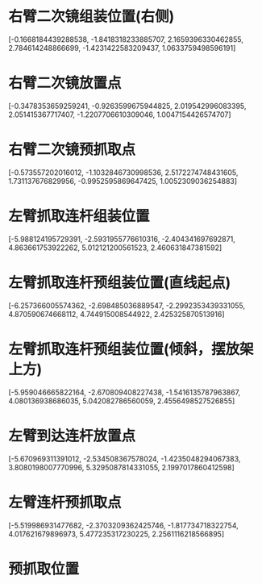 # 右臂二次镜组装位置(右侧)
[-0.1668184439288538, -1.8418318233885707, 2.1659396330462855, 2.784614248866699, -1.4231422583209437, 1.0633759498596191]


# 右臂二次镜放置点
[-0.3478353659259241, -0.9263599675944825, 2.019542996083395, 2.051415367717407, -1.2207706610309046, 1.0047154426574707]

# 右臂二次镜预抓取点
[-0.573557202016012, -1.1032846730998536, 2.5172274748431605, 1.731137676829956, -0.9952595869647425, 1.0052309036254883]


# 左臂抓取连杆组装位置
[-5.988124195729391, -2.5931955776610316, -2.404341697692871, 4.863661753922262, 5.012121200561523, 2.460631847381592]

# 左臂抓取连杆预组装位置(直线起点)
[-6.257366005574362, -2.698485036889547, -2.2992353439331055, 4.870590674668112, 4.744915008544922, 2.425325870513916]

# 左臂抓取连杆预组装位置(倾斜，摆放架上方)
[-5.959046665822164, -2.670809408227438, -1.5416135787963867, 4.080136938686035, 5.042082786560059, 2.4556498527526855]

# 左臂到达连杆放置点
[-5.670969311391012, -2.534508367578024, -1.4235048294067383, 3.8080198007770996, 5.3295087814331055, 2.1997017860412598]

# 左臂连杆预抓取点
[-5.519986931477682, -2.3703209362425746, -1.817734718322754, 4.017621679896973, 5.477235317230225, 2.2561116218566895]







# 预抓取位置